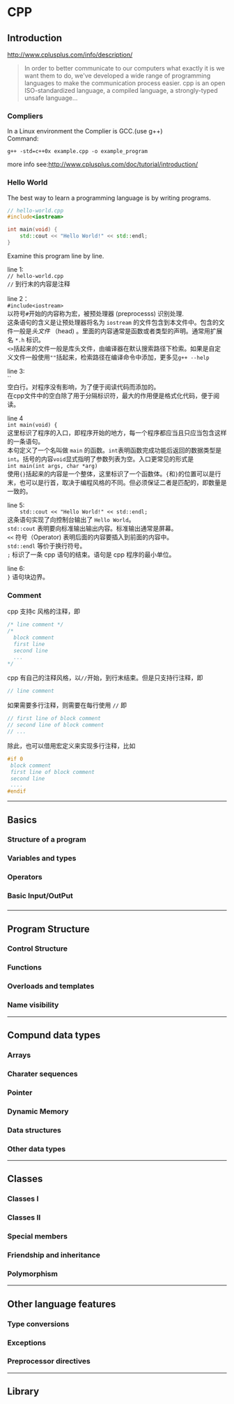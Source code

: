 # CPP

## Introduction
<http://www.cplusplus.com/info/description/>
> In order to better communicate to our computers what exactly it is we want them to do, we've developed a wide range of programming languages to make the communication process easier. 
> cpp is an open ISO-standardized language, a compiled language, a strongly-typed unsafe language...  
### Compliers

In a Linux environment the Complier is GCC.(use g++)  
Command:
```shell
g++ -std=c++0x example.cpp -o example_program
```
more info see:<http://www.cplusplus.com/doc/tutorial/introduction/>

### Hello World

The best way to learn a programming language is by writing programs.

```CPP
// hello-world.cpp
#include<iostream>

int main(void) {
    std::cout << "Hello World!" << std::endl;
}

```

Examine this program line by line.

line 1:  
`// hello-world.cpp`  
`//` 到行末的内容是注释

line 2：  
`#include<iostream>`  
以符号`#`开始的内容称为宏，被预处理器 (preprocesss) 识别处理.  
这条语句的含义是让预处理器将名为 `iostream` 的文件包含到本文件中。包含的文件一般是*头文件* （head) 。里面的内容通常是函数或者类型的声明。通常用扩展名 `*.h` 标识。  
`<>`括起来的文件一般是库头文件，由编译器在默认搜索路径下检索。如果是自定义文件一般使用`""`括起来，检索路径在编译命令中添加，更多见`g++ --help`

line 3:  
``  
空白行。对程序没有影响，为了便于阅读代码而添加的。  
在cpp文件中的空白除了用于分隔标识符，最大的作用便是格式化代码，便于阅读。

line 4  
`int main(void) {`  
这里标识了程序的入口，即程序开始的地方，每一个程序都应当且只应当包含这样的一条语句。  
本句定义了一个名叫做 `main` 的函数。`int`表明函数完成功能后返回的数据类型是`int`。括号的内容`void`显式指明了参数列表为空。入口更常见的形式是  
`int main(int args, char *arg)`  
使用`{}`括起来的内容是一个整体，这里标识了一个函数体。`{`和`}`的位置可以是行末，也可以是行首，取决于编程风格的不同。但必须保证二者是匹配的，即数量是一致的。

line 5:  
`    std::cout << "Hello World!" << std::endl;`  
这条语句实现了向控制台输出了 `Hello World`。  
`std::cout` 表明要向标准输出输出内容。标准输出通常是屏幕。  
`<<` 符号（Operator) 表明后面的内容要插入到前面的内容中。  
`std::endl` 等价于换行符号。  
`;` 标识了一条 cpp 语句的结束。语句是 cpp 程序的最小单位。

line 6:  
`}`
语句块边界。

### Comment

cpp 支持c 风格的注释，即  
```c
/* line comment */
/* 
  block comment
  first line
  second line
  ...
*/
```

cpp 有自己的注释风格，以`//`开始，到行末结束。但是只支持行注释，即
```cpp
// line comment
```

如果需要多行注释，则需要在每行使用 `//` 即
```cpp
// first line of block comment
// second line of block comment
// ...
```

除此，也可以借用宏定义来实现多行注释，比如
```cpp
#if 0
 block comment
 first line of block comment
 second line
 ....
#endif
```

***

## Basics
### Structure of a program
### Variables and types
### Operators
### Basic Input/OutPut
### 

***

## Program Structure
### Control Structure
### Functions
### Overloads and templates
### Name visibility

***

## Compund data types
### Arrays
### Charater sequences
### Pointer
### Dynamic Memory
### Data structures
### Other data types

***

## Classes
### Classes I
### Classes II
### Special members
### Friendship and inheritance
### Polymorphism

***

## Other language features
### Type conversions
### Exceptions
### Preprocessor directives

***

## Library
